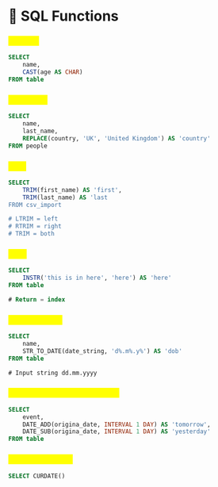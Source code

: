 # 🐬 SQL Functions

### <mark style="color:yellow;">Casting</mark>

```sql
SELECT 
    name,
    CAST(age AS CHAR)
FROM table 
```

### <mark style="color:yellow;">Replacing</mark>

```sql
SELECT
    name,
    last_name,
    REPLACE(country, 'UK', 'United Kingdom') AS 'country'
FROM people
```

### <mark style="color:yellow;">Trim</mark>

```sql
SELECT
    TRIM(first_name) AS 'first',
    TRIM(last_name) AS 'last
FROM csv_import

# LTRIM = left
# RTRIM = right
# TRIM = both
```

### <mark style="color:yellow;">Instr</mark>

```sql
SELECT
    INSTR('this is in here', 'here') AS 'here'
FROM table

# Return = index
```

### <mark style="color:yellow;">String to Date</mark>

```sql
SELECT
    name,
    STR_TO_DATE(date_string, 'd%.m%.y%') AS 'dob'
FROM table

# Input string dd.mm.yyyy
```

### <mark style="color:yellow;">Adding or Subtracting dates</mark>

```sql
SELECT
    event,
    DATE_ADD(origina_date, INTERVAL 1 DAY) AS 'tomorrow',
    DATE_SUB(origina_date, INTERVAL 1 DAY) AS 'yesterday'
FROM table
```

### <mark style="color:yellow;">Get current date</mark>

```sql
SELECT CURDATE()
```

